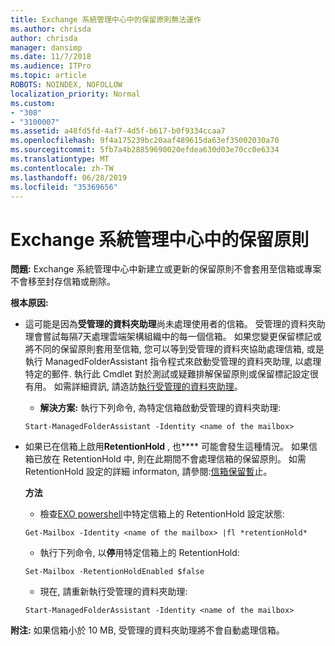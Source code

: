 ```yaml
---
title: Exchange 系統管理中心中的保留原則無法運作
ms.author: chrisda
author: chrisda
manager: dansimp
ms.date: 11/7/2018
ms.audience: ITPro
ms.topic: article
ROBOTS: NOINDEX, NOFOLLOW
localization_priority: Normal
ms.custom:
- "308"
- "3100007"
ms.assetid: a48fd5fd-4af7-4d5f-b617-b0f9334ccaa7
ms.openlocfilehash: 9f4a175239bc20aaf489615da63ef35002030a70
ms.sourcegitcommit: 5fb7a4b28859690020efdea630d03e70cc0e6334
ms.translationtype: MT
ms.contentlocale: zh-TW
ms.lasthandoff: 06/28/2019
ms.locfileid: "35369656"
---
```

# <a name="retention-policies-in-exchange-admin-center"></a>Exchange 系統管理中心中的保留原則

 **問題:** Exchange 系統管理中心中新建立或更新的保留原則不會套用至信箱或專案不會移至封存信箱或刪除。 
  
 **根本原因:**
  
- 這可能是因為**受管理的資料夾助理**尚未處理使用者的信箱。 受管理的資料夾助理會嘗試每隔7天處理雲端架構組織中的每一個信箱。 如果您變更保留標記或將不同的保留原則套用至信箱, 您可以等到受管理的資料夾協助處理信箱, 或是執行 ManagedFolderAssistant 指令程式來啟動受管理的資料夾助理, 以處理特定的郵件. 執行此 Cmdlet 對於測試或疑難排解保留原則或保留標記設定很有用。 如需詳細資訊, 請造訪[執行受管理的資料夾助理](https://msdn.microsoft.com/library/gg271153%28v=exchsrvcs.149%29.aspx#managedfolderassist)。
    
  - **解決方案:** 執行下列命令, 為特定信箱啟動受管理的資料夾助理:
    
  ```
  Start-ManagedFolderAssistant -Identity <name of the mailbox>
  ```

- 如果已在信箱上啟用**RetentionHold** , 也**** 可能會發生這種情況。 如果信箱已放在 RetentionHold 中, 則在此期間不會處理信箱的保留原則。 如需 RetentionHold 設定的詳細 informaton, 請參閱:[信箱保留暫](https://docs.microsoft.com/exchange/security-and-compliance/messaging-records-management/mailbox-retention-hold)止。
    
    **方法**
    
  - 檢查[EXO powershell](https://docs.microsoft.com/powershell/exchange/exchange-online/connect-to-exchange-online-powershell/connect-to-exchange-online-powershell?view=exchange-ps)中特定信箱上的 RetentionHold 設定狀態:
    
  ```
  Get-Mailbox -Identity <name of the mailbox> |fl *retentionHold*
  ```

  - 執行下列命令, 以**停**用特定信箱上的 RetentionHold:
    
  ```
  Set-Mailbox -RetentionHoldEnabled $false
  ```

  - 現在, 請重新執行受管理的資料夾助理:
    
  ```
  Start-ManagedFolderAssistant -Identity <name of the mailbox>
  ```

 **附注:** 如果信箱小於 10 MB, 受管理的資料夾助理將不會自動處理信箱。
  